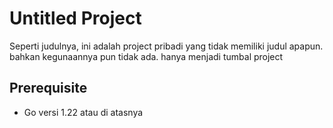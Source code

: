 # Untitled Project
Seperti judulnya, ini adalah project pribadi yang tidak memiliki judul apapun. bahkan kegunaannya pun tidak ada. hanya menjadi tumbal project

## Prerequisite
- Go versi 1.22 atau di atasnya